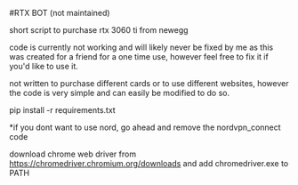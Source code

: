 #RTX BOT (not maintained)

short script to purchase rtx 3060 ti from newegg

code is currently not working and will likely never be fixed by me as this was created for a friend for a one time use, however feel free to fix it if you'd like to use it.

not written to purchase different cards or to use different websites, however the code is very simple and can easily be modified to do so.

pip install -r requirements.txt

*if you dont want to use nord, go ahead and remove the nordvpn_connect code

download chrome web driver from https://chromedriver.chromium.org/downloads and add chromedriver.exe to PATH
